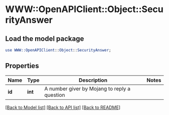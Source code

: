 # WWW::OpenAPIClient::Object::SecurityAnswer

## Load the model package
```perl
use WWW::OpenAPIClient::Object::SecurityAnswer;
```

## Properties
Name | Type | Description | Notes
------------ | ------------- | ------------- | -------------
**id** | **int** | A number giver by Mojang to reply a question | 

[[Back to Model list]](../README.md#documentation-for-models) [[Back to API list]](../README.md#documentation-for-api-endpoints) [[Back to README]](../README.md)


